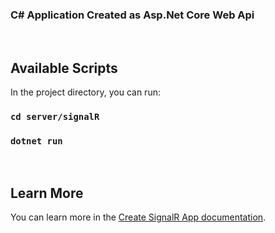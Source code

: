 ### C# Application Created as Asp.Net Core Web Api

<br>

## Available Scripts

In the project directory, you can run:

### `cd server/signalR`

### `dotnet run`

<br>

## Learn More

You can learn more in the [Create SignalR App documentation](https://docs.microsoft.com/tr-tr/aspnet/core/tutorials/signalr?WT.mc_id=dotnet-35129-website&view=aspnetcore-6.0&tabs=visual-studio).
